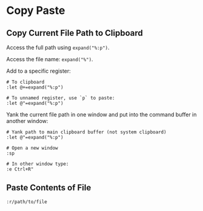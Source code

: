 Copy Paste
==========

Copy Current File Path to Clipboard
-----------------------------------

Access the full path using `expand("%:p")`. 

Access the file name: `expand("%")`.

Add to a specific register:

```vim
# To clipboard
:let @+=expand("%:p")

# To unnamed register, use `p` to paste:
:let @"=expand("%:p")
```

Yank the current file path in one window and put into the command buffer in another window:

```vim
# Yank path to main clipboard buffer (not system clipboard)
:let @"=expand("%:p")

# Open a new window
:sp

# In other window type:
:e Ctrl+R"
```

Paste Contents of File
----------------------

```vim
:r/path/to/file
```

